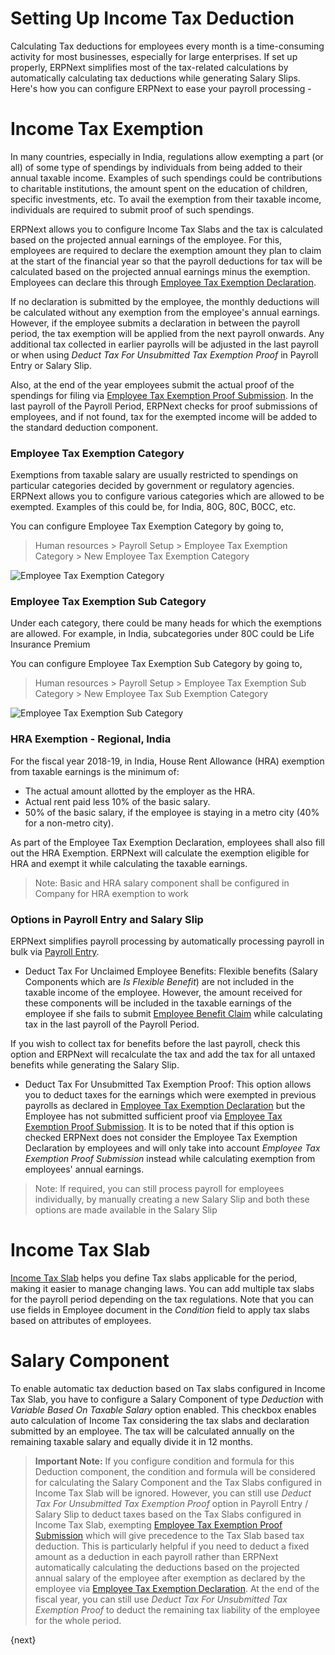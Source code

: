 <!-- add-breadcrumbs -->
# Setting Up Income Tax Deduction
Calculating Tax deductions for employees every month is a time-consuming activity for most businesses, especially for large enterprises. If set up properly, ERPNext simplifies most of the tax-related calculations by automatically calculating tax deductions while generating Salary Slips. Here's how you can configure ERPNext to ease your payroll processing -

# Income Tax Exemption
In many countries, especially in India, regulations allow exempting a part (or all) of some type of spendings by individuals from being added to their annual taxable income. Examples of such spendings could be contributions to charitable institutions, the amount spent on the education of children, specific investments, etc. To
avail the exemption from their taxable income, individuals are required to submit proof of such spendings.

ERPNext allows you to configure Income Tax Slabs and the tax is calculated based on the projected annual earnings of the employee. For this, employees are required to declare the exemption amount they plan to claim at the start of the financial year so that the payroll deductions for tax will be calculated based on the projected annual earnings minus the exemption. Employees can declare this through [Employee Tax Exemption Declaration](/docs/v13/user/manual/en/human-resources/employee-tax-exemption-declaration).

If no declaration is submitted by the employee, the monthly deductions will be calculated without any exemption from the employee's annual earnings. However, if the employee submits a declaration in between the payroll period, the tax exemption will be applied from the next payroll onwards. Any additional tax collected in earlier payrolls will be adjusted in the last payroll or when using _Deduct Tax For Unsubmitted Tax Exemption Proof_ in Payroll Entry or Salary Slip.

Also, at the end of the year employees submit the actual proof of the spendings for filing via [Employee Tax Exemption Proof Submission](/docs/v13/user/manual/en/human-resources/employee-tax-exemption-proof-submission). In the last payroll of the Payroll Period, ERPNext checks for proof submissions of employees, and if not found, tax for the exempted income will be added to the standard deduction component.

### Employee Tax Exemption Category
Exemptions from taxable salary are usually restricted to spendings on particular categories decided by government or regulatory agencies. ERPNext allows you to configure various categories which are allowed to be exempted. Examples of this could be, for India, 80G, 80C, B0CC, etc.

You can configure Employee Tax Exemption Category by going to,
> Human resources > Payroll Setup > Employee Tax Exemption Category > New Employee Tax Exemption Category

<img class="screenshot" alt="Employee Tax Exemption Category" src="/docs/v13/assets/img/human-resources/employee-tax-exemption-category.png">

### Employee Tax Exemption Sub Category
Under each category, there could be many heads for which the exemptions are allowed. For example, in India, subcategories under 80C could be Life Insurance Premium

You can configure Employee Tax Exemption Sub Category by going to,
> Human resources > Payroll Setup > Employee Tax Exemption Sub Category > New Employee Tax Sub Exemption Category

<img class="screenshot" alt="Employee Tax Exemption Sub Category" src="/docs/v13/assets/img/human-resources/employee-tax-exemption-subcategory.png">

### HRA Exemption - Regional, India
For the fiscal year 2018-19, in India, House Rent Allowance (HRA) exemption from taxable earnings is the minimum of:
 * The actual amount allotted by the employer as the HRA.
 * Actual rent paid less 10% of the basic salary.
 * 50% of the basic salary, if the employee is staying in a metro city (40% for a non-metro city).

 As part of the Employee Tax Exemption Declaration, employees shall also fill out the HRA Exemption. ERPNext will calculate the exemption eligible for HRA and exempt it while calculating the taxable earnings.

 > Note: Basic and HRA salary component shall be configured in Company for HRA exemption to work

### Options in Payroll Entry and Salary Slip
ERPNext simplifies payroll processing by automatically processing payroll in bulk via [Payroll Entry](/docs/v13/user/manual/en/human-resources/payroll-entry).

* Deduct Tax For Unclaimed Employee Benefits: Flexible benefits (Salary Components which are _Is Flexible Benefit_) are not included in the taxable income of the employee. However, the amount received for these components will be included in the taxable earnings of the employee if she fails to submit [Employee Benefit Claim](/docs/v13/user/manual/en/human-resources/employee-benefit-claim) while calculating tax in the last payroll of the Payroll Period.

If you wish to collect tax for benefits before the last payroll, check this option and ERPNext will recalculate the tax and add the tax for all untaxed benefits while generating the Salary Slip.

* Deduct Tax For Unsubmitted Tax Exemption Proof: This option allows you to deduct taxes for the earnings which were exempted in previous payrolls as declared in [Employee Tax Exemption Declaration](/docs/v13/user/manual/en/human-resources/employee-tax-exemption-declaration) but the Employee has not submitted sufficient proof via  [Employee Tax Exemption Proof Submission](/docs/v13/user/manual/en/human-resources/employee-tax-exemption-proof-submission). It is to be noted that if this option is checked ERPNext does not consider the Employee Tax Exemption Declaration by employees and will only take into account _Employee Tax Exemption Proof Submission_ instead while calculating exemption from employees' annual earnings.

> Note: If required, you can still process payroll for employees individually, by manually creating a new Salary Slip and both these options are made available in the Salary Slip

# Income Tax Slab
[Income Tax Slab](/docs/v13/user/manual/en/human-resources/income-tax-slab) helps you define Tax slabs applicable for the period, making it easier to manage changing laws. You can add multiple tax slabs for the payroll period depending on the tax regulations. Note that you can use fields in Employee document in the _Condition_ field to apply tax slabs based on attributes of employees.

# Salary Component
To enable automatic tax deduction based on Tax slabs configured in Income Tax Slab, you have to configure a Salary Component of type _Deduction_ with _Variable Based On Taxable Salary_ option enabled. This checkbox enables auto calculation of Income Tax considering the tax slabs and declaration submitted by an employee. The tax will be calculated annually on the remaining taxable salary and equally divide it in 12 months.

>**Important Note:** If you configure condition and formula for this Deduction component, the condition and formula will be considered for calculating the Salary Component and the Tax Slabs configured in Income Tax Slab will be ignored. However, you can still use _Deduct Tax For Unsubmitted Tax Exemption Proof_ option in Payroll Entry / Salary Slip to deduct taxes based on the Tax Slabs configured in Income Tax Slab, exempting [Employee Tax Exemption Proof Submission](/docs/v13/user/manual/en/human-resources/employee-tax-exemption-proof-submission) which will give precedence to the Tax Slab based tax deduction.
This is particularly helpful if you need to deduct a fixed amount as a deduction in each payroll rather than ERPNext automatically calculating the deductions based on the projected annual salary of the employee after exemption as declared by the employee via [Employee Tax Exemption Declaration](/docs/v13/user/manual/en/human-resources/employee-tax-exemption-declaration). At the end of the fiscal year, you can still use _Deduct Tax For Unsubmitted Tax Exemption Proof_ to deduct the remaining tax liability of the employee for the whole period.

{next}
